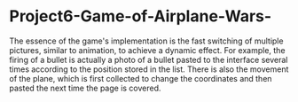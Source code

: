 # Project6-Game-of-Airplane-Wars-

The essence of the game's implementation is the fast switching of multiple pictures, similar to animation, to achieve a dynamic effect. For example, the firing of a bullet is actually a photo of a bullet pasted to the interface several times according to the position stored in the list. There is also the movement of the plane, which is first collected to change the coordinates and then pasted the next time the page is covered.
